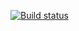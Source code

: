 [![Build status](https://ci.appveyor.com/api/projects/status/pj1ah5vaygi2ya8e?svg=true)](https://ci.appveyor.com/project/ParfinenkoEkaterina/apiandci-vpl0b)
